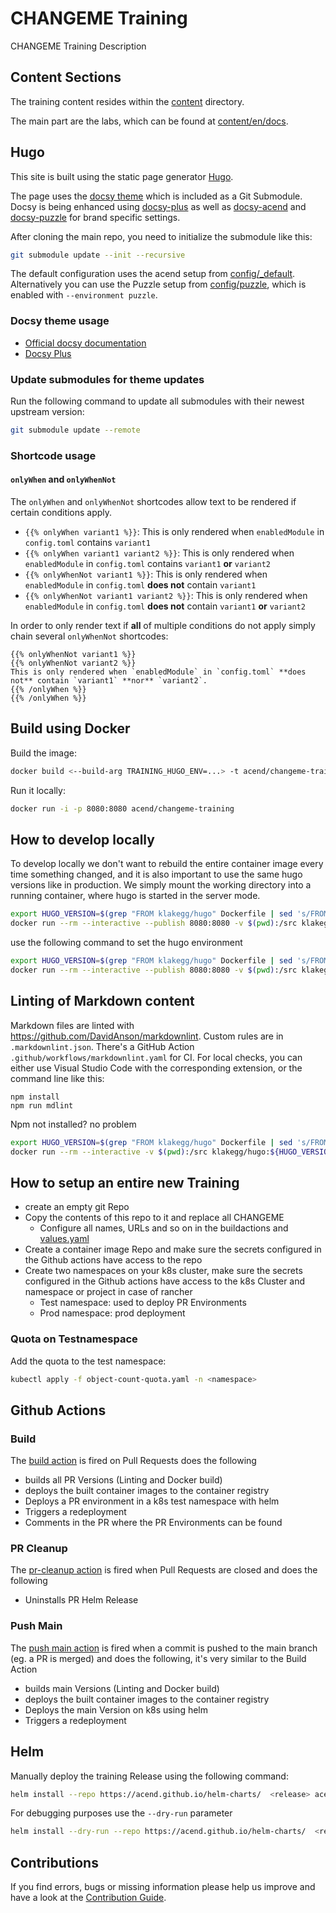 # CHANGEME Training

CHANGEME Training Description


## Content Sections

The training content resides within the [content](content) directory.

The main part are the labs, which can be found at [content/en/docs](content/en/docs).


## Hugo

This site is built using the static page generator [Hugo](https://gohugo.io/).

The page uses the [docsy theme](https://github.com/google/docsy) which is included as a Git Submodule.
Docsy is being enhanced using [docsy-plus](https://github.com/puzzle/docsy-plus/) as well as
[docsy-acend](https://github.com/puzzle/docsy-acend/) and [docsy-puzzle](https://github.com/puzzle/docsy-puzzle/)
for brand specific settings.

After cloning the main repo, you need to initialize the submodule like this:

```bash
git submodule update --init --recursive
```

The default configuration uses the acend setup from [config/_default](config/_default/config.toml).
Alternatively you can use the Puzzle setup from [config/puzzle](config/puzzle/config.toml), which is enabled with
`--environment puzzle`.


### Docsy theme usage

* [Official docsy documentation](https://www.docsy.dev/docs/)
* [Docsy Plus](https://github.com/puzzle/docsy-plus/)


### Update submodules for theme updates

Run the following command to update all submodules with their newest upstream version:

```bash
git submodule update --remote
```


### Shortcode usage


#### `onlyWhen` and `onlyWhenNot`

The `onlyWhen` and `onlyWhenNot` shortcodes allow text to be rendered if certain conditions apply.

* `{{% onlyWhen variant1 %}}`: This is only rendered when `enabledModule` in `config.toml` contains `variant1`
* `{{% onlyWhen variant1 variant2 %}}`: This is only rendered when `enabledModule` in `config.toml` contains `variant1` **or** `variant2`
* `{{% onlyWhenNot variant1 %}}`: This is only rendered when `enabledModule` in `config.toml` **does not** contain `variant1`
* `{{% onlyWhenNot variant1 variant2 %}}`: This is only rendered when `enabledModule` in `config.toml` **does not** contain `variant1` **or** `variant2`

In order to only render text if **all** of multiple conditions do not apply simply chain several `onlyWhenNot` shortcodes:

```
{{% onlyWhenNot variant1 %}}
{{% onlyWhenNot variant2 %}}
This is only rendered when `enabledModule` in `config.toml` **does not** contain `variant1` **nor** `variant2`.
{{% /onlyWhen %}}
{{% /onlyWhen %}}
```


## Build using Docker

Build the image:

```bash
docker build <--build-arg TRAINING_HUGO_ENV=...> -t acend/changeme-training .
```

Run it locally:

```bash
docker run -i -p 8080:8080 acend/changeme-training
```


## How to develop locally

To develop locally we don't want to rebuild the entire container image every time something changed, and it is also important to use the same hugo versions like in production.
We simply mount the working directory into a running container, where hugo is started in the server mode.

```bash
export HUGO_VERSION=$(grep "FROM klakegg/hugo" Dockerfile | sed 's/FROM klakegg\/hugo://g' | sed 's/ AS builder//g')
docker run --rm --interactive --publish 8080:8080 -v $(pwd):/src klakegg/hugo:${HUGO_VERSION} server -p 8080 --bind 0.0.0.0
```

use the following command to set the hugo environment

```bash
export HUGO_VERSION=$(grep "FROM klakegg/hugo" Dockerfile | sed 's/FROM klakegg\/hugo://g' | sed 's/ AS builder//g')
docker run --rm --interactive --publish 8080:8080 -v $(pwd):/src klakegg/hugo:${HUGO_VERSION} server --environment=<environment> -p 8080 --bind 0.0.0.0
```


## Linting of Markdown content

Markdown files are linted with <https://github.com/DavidAnson/markdownlint>.
Custom rules are in `.markdownlint.json`.
There's a GitHub Action `.github/workflows/markdownlint.yaml` for CI.
For local checks, you can either use Visual Studio Code with the corresponding extension, or the command line like this:

```shell script
npm install
npm run mdlint
```

Npm not installed? no problem

```bash
export HUGO_VERSION=$(grep "FROM klakegg/hugo" Dockerfile | sed 's/FROM klakegg\/hugo://g' | sed 's/ AS builder//g')
docker run --rm --interactive -v $(pwd):/src klakegg/hugo:${HUGO_VERSION}-ci /bin/bash -c "set -euo pipefail;npm install; npm run mdlint;"
```


## How to setup an entire new Training

* create an empty git Repo
* Copy the contents of this repo to it and replace all CHANGEME
  * Configure all names, URLs and so on in the buildactions and [values.yaml](./helm-chart/values.yaml)
* Create a container image Repo and make sure the secrets configured in the Github actions have access to the repo
* Create two namespaces on your k8s cluster, make sure the secrets configured in the Github actions have access to the k8s Cluster and namespace or project in case of rancher
  * Test namespace: used to deploy PR Environments
  * Prod namespace: prod deployment


### Quota on Testnamespace

Add the quota to the test namespace:

```bash
kubectl apply -f object-count-quota.yaml -n <namespace>
```


## Github Actions


### Build

The [build action](.github/workflows/build.yaml) is fired on Pull Requests does the following

* builds all PR Versions (Linting and Docker build)
* deploys the built container images to the container registry
* Deploys a PR environment in a k8s test namespace with helm
* Triggers a redeployment
* Comments in the PR where the PR Environments can be found


### PR Cleanup

The [pr-cleanup action](.github/workflows/pr-cleanup.yaml) is fired when Pull Requests are closed and does the following

* Uninstalls PR Helm Release


### Push Main

The [push main action](.github/workflows/push-main.yaml) is fired when a commit is pushed to the main branch (eg. a PR is merged) and does the following, it's very similar to the Build Action

* builds main Versions (Linting and Docker build)
* deploys the built container images to the container registry
* Deploys the main Version on k8s using helm
* Triggers a redeployment


## Helm

Manually deploy the training Release using the following command:

```bash
helm install --repo https://acend.github.io/helm-charts/  <release> acend-training-chart --values helm-chart/values.yaml -n <namespace>
```

For debugging purposes use the `--dry-run` parameter

```bash
helm install --dry-run --repo https://acend.github.io/helm-charts/  <release> acend-training-chart --values helm-chart/values.yaml -n <namespace>
```


## Contributions

If you find errors, bugs or missing information please help us improve and have a look at the [Contribution Guide](CONTRIBUTING.md).
